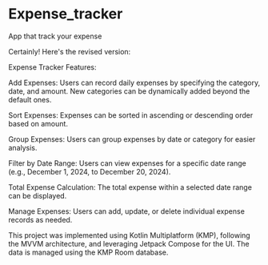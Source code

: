 # Expense_tracker
App that track your expense


Certainly! Here's the revised version:

Expense Tracker Features:

Add Expenses:
Users can record daily expenses by specifying the category, date, and amount.
New categories can be dynamically added beyond the default ones.


Sort Expenses:
Expenses can be sorted in ascending or descending order based on amount.

Group Expenses:
Users can group expenses by date or category for easier analysis.

Filter by Date Range:
Users can view expenses for a specific date range (e.g., December 1, 2024, to December 20, 2024).

Total Expense Calculation:
The total expense within a selected date range can be displayed.

Manage Expenses:
Users can add, update, or delete individual expense records as needed.


This project was implemented using Kotlin Multiplatform (KMP), following the MVVM architecture, and leveraging Jetpack Compose for the UI. The data is managed using the KMP Room database.
